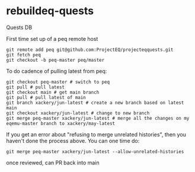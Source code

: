 # rebuildeq-quests
Quests DB


First time set up of a peq remote host

```
git remote add peq git@github.com:ProjectEQ/projecteqquests.git
git fetch peq
git checkout -b peq-master peq/master
```


To do cadence of pulling latest from peq:
```
git checkout peq-master # switch to peq
git pull # pull latest
git checkout main # get main branch
git pull # pull latest of main
git branch xackery/jun-latest # create a new branch based on latest main
git checkout xackery/jun-latest # change to new branch
git merge peq-master xackery/jun-latest # merge all the changes on my eqemu-master branch to xackery/may-latest
```

If you get an error about "refusing to merge unrelated histories", then you haven't done the process above. You can one time do:
```
git merge peq-master xackery/jun-latest --allow-unrelated-histories
```
once reviewed, can PR back into main